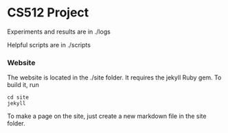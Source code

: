 # CS512 Project

Experiments and results are in ./logs

Helpful scripts are in ./scripts

### Website

The website is located in the ./site folder. It requires the jekyll Ruby gem. 
To build it, run

    cd site
    jekyll

To make a page on the site, just create a new markdown file in the
site folder. 
